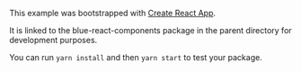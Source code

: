 This example was bootstrapped with [Create React App](https://github.com/facebook/create-react-app).

It is linked to the blue-react-components package in the parent directory for development purposes.

You can run `yarn install` and then `yarn start` to test your package.
